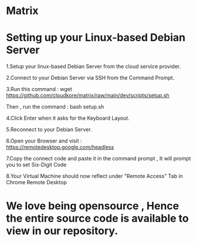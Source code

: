 # Matrix

# Setting up your Linux-based Debian Server

1.Setup your linux-based Debian Server from the cloud service provider.

2.Connect to your Debian Server via SSH from the Command Prompt.

3.Run this command : wget https://github.com/cloudkore/matrix/raw/main/dev/scripts/setup.sh

Then , run the command : bash setup.sh

4.Click Enter when it asks for the Keyboard Layout.

5.Reconnect to your Debian Server.

6.Open your Browser and visit : https://remotedesktop.google.com/headless

7.Copy the connect code and paste it in the command prompt , It will prompt you to set Six-Digit Code

8.Your Virtual Machine should now reflect under "Remote Access" Tab in Chrome Remote Desktop

# We love being opensource , Hence the entire source code is available to view in our repository.

